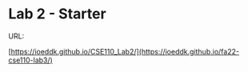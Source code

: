# Lab 2 - Starter
URL:

[https://ioeddk.github.io/CSE110_Lab2/](https://ioeddk.github.io/fa22-cse110-lab3/)

